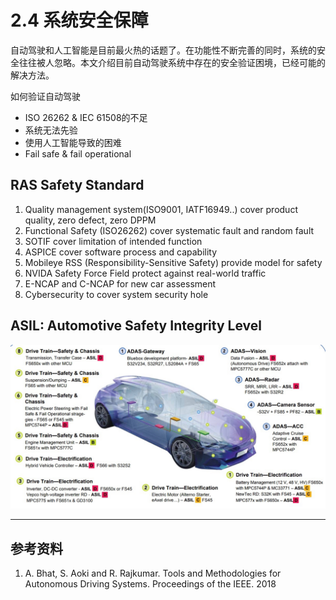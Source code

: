 # 2.4 系统安全保障

自动驾驶和人工智能是目前最火热的话题了。在功能性不断完善的同时，系统的安全往往被人忽略。本文介绍目前自动驾驶系统中存在的安全验证困境，已经可能的解决方法。


如何验证自动驾驶

- ISO 26262 & IEC 61508的不足
- 系统无法先验
- 使用人工智能导致的困难
- Fail safe & fail operational



## RAS Safety Standard

1. Quality management system(ISO9001, IATF16949..) cover product quality, zero defect, zero DPPM
2. Functional Safety (ISO26262) cover systematic fault and random fault
3. SOTIF cover limitation of intended function
4. ASPICE cover software process and capability
5. Mobileye RSS (Responsibility-Sensitive Safety) provide model for safety
6. NVIDA Safety Force Field protect against real-world traffic
7. E-NCAP and C-NCAP for new car assessment
8. Cybersecurity to cover system security hole



## ASIL: Automotive Safety Integrity Level

![1565548787832_2](assets/1565548787832_2.png)

---------

## 参考资料

1. A. Bhat, S. Aoki and R. Rajkumar. Tools and Methodologies for Autonomous Driving Systems. Proceedings of the IEEE. 2018
